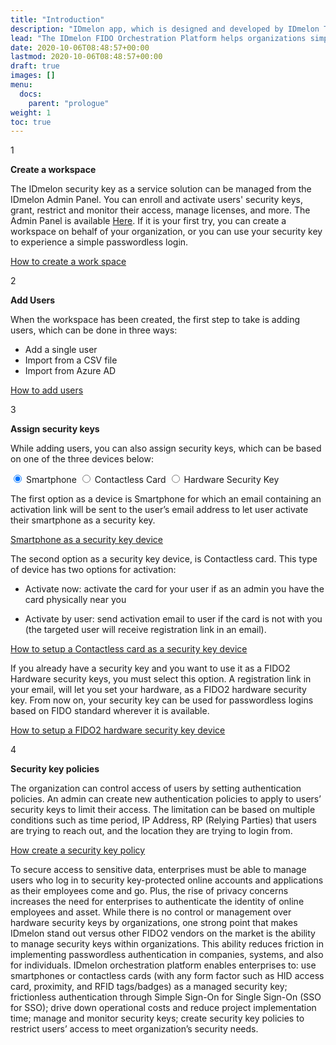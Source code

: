 ```yaml
---
title: "Introduction"
description: "IDmelon app, which is designed and developed by IDmelon Technologies Inc., lets users use their smartphones as a FIDO2 hardware security key. In environments with either shared computers or single-user PCs, users can enjoy password-less login experience with only a single tap of their smartphones on IDmelon Reader or a single click on a push notification."
lead: "The IDmelon FIDO Orchestration Platform helps organizations simply and quickly deploy secure passwordless authentication for their users. Features like Security Key as a Service, FIDO2 managed security keys, and fully automated FIDO2 lifecycle are patented and unique approaches that help organizations enhance their workforce authentication security overnight. No more dealing with purchase and distribution of hardware FIDO security keys as organizations can use whatever device their users have as a FIDO2 security key. It can be an Access Card, a Key FOB or a smartphone."
date: 2020-10-06T08:48:57+00:00
lastmod: 2020-10-06T08:48:57+00:00
draft: true
images: []
menu:
  docs:
    parent: "prologue"
weight: 1
toc: true
---
```


<div class="section-xxl">
<div class="card-row-container">
  <div class="step-column intro-card-step-size">
    <p class="step-number">1</p>
  </div>
  <div class="card-column">
    <div class="intro-card" >
      <div class="card-body">
        <p style="font-weight: bold;" >Create a workspace</p>
        <p>The IDmelon security key as a service solution can be managed from the IDmelon Admin Panel. You can enroll and activate users' security keys, grant, restrict and monitor their access, manage licenses, and more. The Admin Panel is available <a href="/docs/administration/introduction/">Here</a>. If it is your first try, you can create a workspace on behalf of your organization, or you can use your security key to experience a simple passwordless login.
        </p>
        <p><a href="/docs/administration/createworkspace/">How to create a work space</a></p>
      </div>
    </div>
  </div>
</div>

<div class="card-row-container">
  <div class="step-column intro-card-step-size">
    <p class="step-number">2</p>
  </div>
  <div class="card-column">
    <div class="intro-card">
      <div class="card-body">
        <p style="font-weight: bold;">Add Users</p>
        <p>When the workspace has been created, the first step to take is adding users, which can be done in three ways:
        <ul>
          <li>Add a single user</li>
          <li>Import from a CSV file</li>
          <li>Import from Azure AD</li>
        </ul>
        <a href="/docs/administration/enrollment/" style="margin:0;padding:0;">How to add users</a>
        </p>
      </div>
    </div>
  </div>
</div>

<div class="card-row-container">
    <div class="step-column intro-card-step-size">
      <p class="step-number">3</p>
    </div>
    <div class="card-column">
    <div class="intro-card-xxl">
      <div class="card-body">
        <p style="font-weight: bold;">Assign security keys</p>
        <p class="">While adding users, you can also assign security keys, which can be based on one of the three devices below:</p>
        <div class="tab-wrap">
          <!-- active tab on page load gets checked attribute -->
          <input type="radio" id="tab1" name="tabGroup1" class="tab" checked>
          <label for="tab1" class="tab1">Smartphone</label>
          <input type="radio" id="tab2" name="tabGroup1" class="tab">
          <label for="tab2" class="tab2">Contactless Card</label>
          <input type="radio" id="tab3" name="tabGroup1" class="tab">
          <label for="tab3" class="tab3">Hardware Security Key</label>
          <div class="tab__content">
            <p>The first option as a device is Smartphone for which an email containing an activation link will be sent to the user’s email address to let user activate their smartphone as a security key.</p>
            <p><a href="/docs/administration/enrollment/" style=" padding-bottom: 24px;">Smartphone as a security key device</a></p>
          </div>
          <div class="tab__content">
            <p>The second option as a security key device, is Contactless card. This type of device has two options for activation:
              <ul>
                <li><p>Activate now: activate the card for your user if as an admin you have the card physically near you</p></li>
                <li><p>Activate by user: send activation email to user if the card is not with you (the targeted user will receive registration link in an email).</p></li>
              </ul>
            </p>
            <p>
            <a href="/docs/administration/enrollment/#contactless-card" style=" padding-bottom: 24px;"> How to setup a Contactless card as a security key device</a>
            <p>
          </div>
          <div class="tab__content">
            <p>If you already have a security key and you want to use it as a FIDO2 Hardware security keys, you must select this option. A registration link in your email, will let you set your hardware, as a FIDO2 hardware security key. From now on, your security key can be used for passwordless logins based on FIDO standard wherever it is available.</p>
            <p><a href="/docs/administration/enrollment/#hardware-security-keys" style=" padding-bottom: 24px;" >How to setup a FIDO2 hardware security key device</a></p>
          </div>
        </div>
      </div>
    </div>
  </div>
</div>

<div class="card-row-container">
  <div class="step-column intro-card-step-size">
    <p class="step-number">4</p>
  </div>
  <div class="card-column">
    <div class="intro-card">
      <div class="card-body">
        <p style="font-weight: bold;">Security key policies</p>
        <p class="">The organization can control access of users by setting authentication policies. An admin can create new authentication policies to apply to users’ security keys to limit their access. The limitation can be based on multiple conditions such as time period, IP Address, RP (Relying Parties) that users are trying to reach out, and the location they are trying to login from.
        </p>
        <p><a href="/docs/administration/skpolicy/#create-new-policy">How create a security key policy</a></p>
      </div>
    </div>
  </div>
</div>

</div>

<p>To secure access to sensitive data, enterprises must be able to manage users who log in to security key-protected online accounts and applications as their employees come
and go. Plus, the rise of privacy concerns increases the need for enterprises to authenticate the identity of online employees and asset. While there is no control or
management over hardware security keys by organizations, one strong point that makes IDmelon stand out versus other FIDO2 vendors on the market is the ability to manage
security keys within organizations. This ability reduces friction in implementing passwordless authentication in companies, systems, and also for individuals.
IDmelon orchestration platform enables enterprises to:
use smartphones or contactless cards (with any form factor such as HID access card, proximity, and RFID tags/badges) as a managed security key;
frictionless authentication through Simple Sign-On for Single Sign-On (SSO for SSO);
drive down operational costs and reduce project implementation time;
manage and monitor security keys;
create security key policies to restrict users’ access to meet organization’s security needs.
</p>
